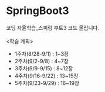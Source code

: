 # SpringBoot3
코딩 자율학습_스피링 부트3 코드 올립니다.
<br>
<br>
<학습 계획>
- 1주차(8/28-9/1) : 1~3장
- 2주차(9/2-9/8) : 4~7장
- 3주차(9/9-9/15) : 8~12장
- 4주차(9/16-9/22) : 13~15장
- 5주차(9/23-9/29) : 16~19장
